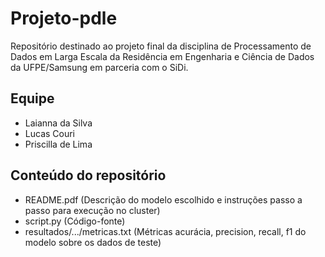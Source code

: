 # Projeto-pdle
Repositório destinado ao projeto final da disciplina de Processamento de Dados em Larga Escala da Residência em Engenharia e Ciência de Dados da UFPE/Samsung em parceria com o SiDi.

## Equipe
- Laianna da Silva
- Lucas Couri
- Priscilla de Lima

## Conteúdo do repositório
- README.pdf (Descrição do modelo escolhido e instruções passo a passo para execução no cluster)
- script.py (Código-fonte)
- resultados/.../metricas.txt (Métricas acurácia, precision, recall, f1 do modelo sobre os dados de teste)
